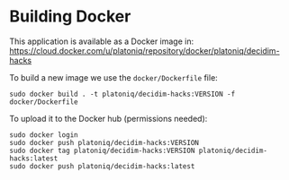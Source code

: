 # Building Docker

This application is available as a Docker image in:
https://cloud.docker.com/u/platoniq/repository/docker/platoniq/decidim-hacks

To build a new image we use the `docker/Dockerfile` file:

```
sudo docker build . -t platoniq/decidim-hacks:VERSION -f docker/Dockerfile
```

To upload it to the Docker hub (permissions needed):

```
sudo docker login
sudo docker push platoniq/decidim-hacks:VERSION
sudo docker tag platoniq/decidim-hacks:VERSION platoniq/decidim-hacks:latest
sudo docker push platoniq/decidim-hacks:latest
```
